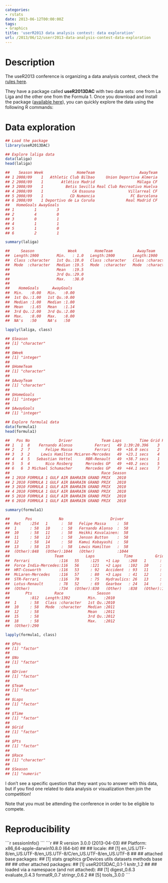 ```yaml
---
categories:
- rstats
date: 2013-06-12T00:00:00Z
tags:
- Graphics
title: 'userR2013 data analysis contest: data exploration'
url: /2013/06/12/userr2013-data-analysis-contest-data-exploration
---
```


<h1>Description</h1>
<p>The useR2013 conference is organizing a data analysis contest, check the <a href="http://www.edii.uclm.es/%7EuseR-2013/docs/announce.pdf">rules here</a>.</p>
<p>They have a package called <strong>useR2013DAC</strong> with two data sets: one from La Liga and the other one from the Formula 1. Once you download and install the package (<a href="http://www.edii.uclm.es/%7EuseR-2013/#contest">available here</a>), you can quickly explore the data using the following R commands:</p>
<h1>Data exploration</h1>

```r
## Load the package
library(useR2013DAC)

## Explore laliga data
data(laliga)
head(laliga)
```

```r
##    Season Week               HomeTeam                    AwayTeam
## 1 2008/09    1   Athletic Club Bilbao     Union Deportiva Almeria
## 2 2008/09    1        Atlético Madrid                   Málaga CF
## 3 2008/09    1          Betis Sevilla Real Club Recreativo Huelva
## 4 2008/09    1             CA Osasuna               Villarreal CF
## 5 2008/09    1            CD Numancia                FC Barcelona
## 6 2008/09    1 Deportivo de La Coruña              Real Madrid CF
##   HomeGoals AwayGoals
## 1         1         3
## 2         4         0
## 3         0         1
## 4         1         1
## 5         1         0
## 6         2         1
```
```r
summary(laliga)
```
```r
##     Season               Week        HomeTeam           AwayTeam        
##  Length:1900        Min.   : 1.0   Length:1900        Length:1900       
##  Class :character   1st Qu.:10.0   Class :character   Class :character  
##  Mode  :character   Median :19.5   Mode  :character   Mode  :character  
##                     Mean   :19.5                                        
##                     3rd Qu.:29.0                                        
##                     Max.   :38.0                                        
##                                                                         
##    HomeGoals      AwayGoals   
##  Min.   :0.00   Min.   :0.00  
##  1st Qu.:1.00   1st Qu.:0.00  
##  Median :1.00   Median :1.00  
##  Mean   :1.65   Mean   :1.14  
##  3rd Qu.:2.00   3rd Qu.:2.00  
##  Max.   :8.00   Max.   :8.00  
##  NA's   :50     NA's   :50
```
```r
lapply(laliga, class)
```
```r
## $Season
## [1] "character"
## 
## $Week
## [1] "integer"
## 
## $HomeTeam
## [1] "character"
## 
## $AwayTeam
## [1] "character"
## 
## $HomeGoals
## [1] "integer"
## 
## $AwayGoals
## [1] "integer"
```
```r
## Explore formula1 data
data(formula1)
head(formula1)
```
```r
##   Pos No             Driver             Team Laps        Time Grid Pts
## 1   1  8    Fernando Alonso          Ferrari   49 1:39:20.396    3  25
## 2   2  7       Felipe Massa          Ferrari   49  +16.0 secs    2  18
## 3   3  2     Lewis Hamilton McLaren-Mercedes   49  +23.1 secs    4  15
## 4   4  5   Sebastian Vettel      RBR-Renault   49  +38.7 secs    1  12
## 5   5  4       Nico Rosberg      Mercedes GP   49  +40.2 secs    5  10
## 6   6  3 Michael Schumacher      Mercedes GP   49  +44.1 secs    7   8
##                                         Race Season
## 1 2010 FORMULA 1 GULF AIR BAHRAIN GRAND PRIX   2010
## 2 2010 FORMULA 1 GULF AIR BAHRAIN GRAND PRIX   2010
## 3 2010 FORMULA 1 GULF AIR BAHRAIN GRAND PRIX   2010
## 4 2010 FORMULA 1 GULF AIR BAHRAIN GRAND PRIX   2010
## 5 2010 FORMULA 1 GULF AIR BAHRAIN GRAND PRIX   2010
## 6 2010 FORMULA 1 GULF AIR BAHRAIN GRAND PRIX   2010
```
```r
summary(formula1)
```
```r
##       Pos            No                     Driver    
##  Ret    :254   1      :  58   Felipe Massa     :  58  
##  1      : 58   10     :  58   Fernando Alonso  :  58  
##  10     : 58   11     :  58   Heikki Kovalainen:  58  
##  11     : 58   12     :  58   Jenson Button    :  58  
##  12     : 58   14     :  58   Kamui Kobayashi  :  58  
##  13     : 58   15     :  58   Lewis Hamilton   :  58  
##  (Other):848   (Other):1044   (Other)          :1044  
##                    Team          Laps             Time          Grid     
##  Ferrari             :116   55     :125   +1 Lap    :268   1      :  58  
##  Force India-Mercedes:116   56     :121   +2 Laps   :102   10     :  58  
##  HRT-Cosworth        :116   53     : 92   Accident  : 93   11     :  58  
##  McLaren-Mercedes    :116   57     : 80   +3 Laps   : 41   12     :  58  
##  STR-Ferrari         :116   70     : 75   Hydraulics: 26   13     :  58  
##  Lotus-Renault       : 78   52     : 69   Gearbox   : 24   14     :  58  
##  (Other)             :734   (Other):830   (Other)   :838   (Other):1044  
##       Pts          Race               Season    
##         :812   Length:1392        Min.   :2010  
##  1      : 58   Class :character   1st Qu.:2010  
##  10     : 58   Mode  :character   Median :2011  
##  12     : 58                      Mean   :2011  
##  15     : 58                      3rd Qu.:2012  
##  18     : 58                      Max.   :2012  
##  (Other):290
```
```r
lapply(formula1, class)
```
```r
## $Pos
## [1] "factor"
## 
## $No
## [1] "factor"
## 
## $Driver
## [1] "factor"
## 
## $Team
## [1] "factor"
## 
## $Laps
## [1] "factor"
## 
## $Time
## [1] "factor"
## 
## $Grid
## [1] "factor"
## 
## $Pts
## [1] "factor"
## 
## $Race
## [1] "character"
## 
## $Season
## [1] "numeric"
```
<p>I don&#8217;t see a specific question that they want you to answer with this data, but if you find one related to data analysis or visualization then join the competition!</p>
<p>Note that you must be attending the conference in order to be eligible to compete.</p>
<h1>Reproducibility</h1>
```r
sessionInfo()
```
```r
## R version 3.0.0 (2013-04-03)
## Platform: x86_64-apple-darwin10.8.0 (64-bit)
## 
## locale:
## [1] en_US.UTF-8/en_US.UTF-8/en_US.UTF-8/C/en_US.UTF-8/en_US.UTF-8
## 
## attached base packages:
## [1] stats     graphics  grDevices utils     datasets  methods   base     
## 
## other attached packages:
## [1] useR2013DAC_0.1-1 knitr_1.2        
## 
## loaded via a namespace (and not attached):
## [1] digest_0.6.3   evaluate_0.4.3 formatR_0.7    stringr_0.6.2 
## [5] tools_3.0.0
```
